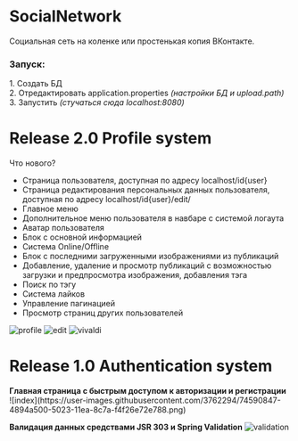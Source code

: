 # SocialNetwork
Социальная сеть на коленке или простенькая копия ВКонтакте.

<h3>Запуск:</h3>
1. Создать БД<br>
2. Отредактировать application.properties <i>(настройки БД и upload.path)</i><br>
3. Запустить <i>(стучаться сюда localhost:8080)</i>

<h1>Release 2.0 Profile system</h1>
Что нового?
<ul>
<li>Страница пользователя, доступная по адресу localhost/id{user}</li>
<li>Страница редактирования персональных данных пользователя, доступная по адресу localhost/id{user}/edit/</li>
<li>Главное меню</li>
<li>Дополнительное меню пользователя в навбаре с системой логаута</li>
<li>Аватар пользователя</li>
<li>Блок с основной информацией</li>
<li>Система Online/Offline</li>
<li>Блок с последними загруженными изображениями из публикаций</li>
<li>Добавление, удаление и просмотр публикаций с возможностью загрузки и предпросмотра изображения, добавления тэга</li>
<li>Поиск по тэгу</li>
<li>Система лайков</li>
<li>Управление пагинацией</li>
<li>Просмотр страниц других пользователей</li>
</ul>

![profile](https://user-images.githubusercontent.com/3762294/76707511-b73b5000-6700-11ea-8cf8-3537653f0d57.jpg)
![edit](https://user-images.githubusercontent.com/3762294/76707848-ae984900-6703-11ea-9632-33e4fa17fe09.jpg)
![vivaldi](https://user-images.githubusercontent.com/3762294/76707783-4f3a3900-6703-11ea-9543-e08a32b3a981.jpg)


<h1>Release 1.0 Authentication system</h1>
<b>Главная страница с быстрым доступом к авторизации и регистрации</b>
![index](https://user-images.githubusercontent.com/3762294/74590847-4894a500-5023-11ea-8c7a-f4f26e72e788.png)

<b>Валидация данных средствами JSR 303 и Spring Validation</b>
![validation](https://user-images.githubusercontent.com/3762294/74590903-f30cc800-5023-11ea-9679-54d1011a7760.png)
